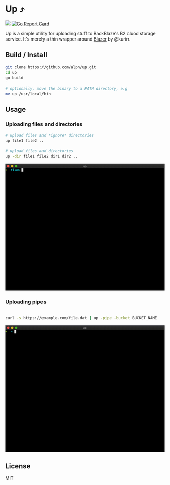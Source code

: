 Up ⤴️
====

![](https://github.com/alpn/up/workflows/Go/badge.svg)
[![Go Report Card](https://goreportcard.com/badge/github.com/alpn/up)](https://goreportcard.com/report/github.com/alpn/up)

Up is a simple utility for uploading stuff to BackBlaze's B2 cluod storage service.
It's merely a thin wrapper around [Blazer](https://github.com/kurin/blazer) by @kurin.

## Build / Install
```bash
git clone https://github.com/alpn/up.git
cd up
go build

# optionally, move the binary to a PATH directory, e.g
mv up /usr/local/bin
```

## Usage

### Uploading files and directories
```bash
# upload files and *ignore* directories
up file1 file2 ..

# upload files and directories
up -dir file1 file2 dir1 dir2 ..
```
![](https://github.com/alpn/up/raw/master/.media/files.gif)

### Uploading pipes

```bash

curl -s https://example.com/file.dat | up -pipe -bucket BUCKET_NAME
```
![](https://github.com/alpn/up/raw/master/.media/pipe.gif)

## License
MIT


